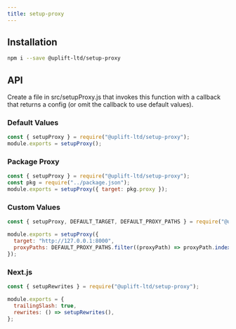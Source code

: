 ```yaml
---
title: setup-proxy
---
```


## Installation

```sh
npm i --save @uplift-ltd/setup-proxy
```

## API

Create a file in src/setupProxy.js that invokes this function with a callback that returns a config
(or omit the callback to use default values).

### Default Values

```js
const { setupProxy } = require("@uplift-ltd/setup-proxy");
module.exports = setupProxy();
```

### Package Proxy

```js
const { setupProxy } = require("@uplift-ltd/setup-proxy");
const pkg = require("../package.json");
module.exports = setupProxy({ target: pkg.proxy });
```

### Custom Values

```js
const { setupProxy, DEFAULT_TARGET, DEFAULT_PROXY_PATHS } = require("@uplift-ltd/setup-proxy");

module.exports = setupProxy({
  target: "http://127.0.0.1:8000",
  proxyPaths: DEFAULT_PROXY_PATHS.filter((proxyPath) => proxyPath.indexOf("logout") !== -1),
});
```

### Next.js

```js
const { setupRewrites } = require("@uplift-ltd/setup-proxy");

module.exports = {
  trailingSlash: true,
  rewrites: () => setupRewrites(),
};
```
